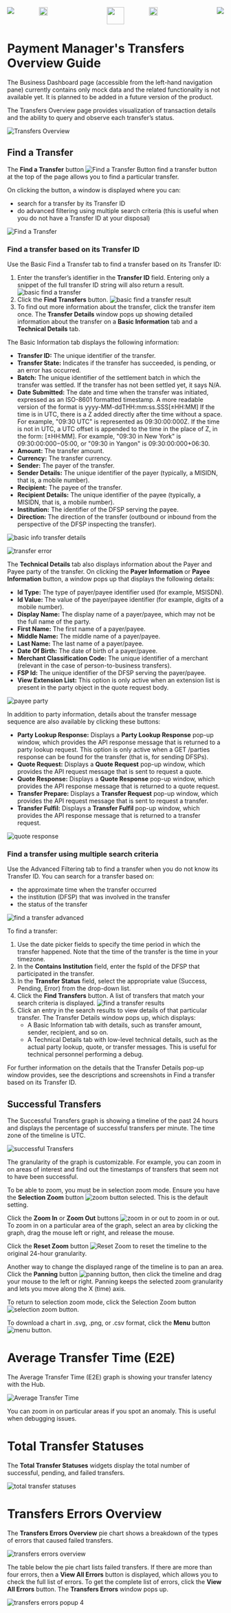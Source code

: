 <div style="display: flex; justify-content: space-between;">
    <img src="./images/cbc_logo.jpg" >
    <img src="./images/blank.png" style="width: 20%" >
   <img src="./images/mojaloop-foundation.png" height = 40>
    <img src="./images/blank.png" style="width: 20%" >
    <img src="./images/INFITX-TECH_LOGO.png" >
</div>


# Payment Manager's Transfers Overview Guide

The Business Dashboard page (accessible from the left-hand navigation pane) currently contains only mock data and the related functionality is not available yet. It is planned to be added in a future version of the product.

The Transfers Overview page provides visualization of transaction details and the ability to query and observe each transfer’s status.

![Transfers Overview](./images/transfers_overview.png)

<div style="page-break-after: always"></div>

## Find a Transfer
The **Find a Transfer** button ![Find a Transfer Button](./images/find_a_transfer_button.png) find a transfer button at the top of the page allows you to find a particular transfer.

On clicking the button, a window is displayed where you can:
- search for a transfer by its Transfer ID
- do advanced filtering using multiple search criteria (this is useful when you do not have a Transfer ID at your disposal)

![Find a Transfer](./images/find_a_transfer.png)

### Find a transfer based on its Transfer ID
Use the Basic Find a Transfer tab to find a transfer based on its Transfer ID:
1. Enter the transfer’s identifier in the **Transfer ID** field. Entering only a snippet of the full transfer ID string will also return a result.
![basic find a transfer](./images/basic_find_a_transfer.png)
1. Click the **Find Transfers** button.
![basic find a transfer result](./images/basic_find_a_transfer_results.png)
1. To find out more information about the transfer, click the transfer item once.
The **Transfer Details** window pops up showing detailed information about the transfer on a **Basic Information** tab and a **Technical Details** tab.

The Basic Information tab displays the following information:
- **Transfer ID:** The unique identifier of the transfer.
- **Transfer State:** Indicates if the transfer has succeeded, is pending, or an error has occurred.
- **Batch:** The unique identifier of the settlement batch in which the transfer was settled. If the transfer has not been settled yet, it says N/A.
- **Date Submitted:** The date and time when the transfer was initiated, expressed as an ISO-8601 formatted timestamp. A more readable version of the format is yyyy-MM-ddTHH:mm:ss.SSS[±HH:MM]
If the time is in UTC, there is a Z added directly after the time without a space. For example, "09:30 UTC" is represented as 09:30:00:000Z.
If the time is not in UTC, a UTC offset is appended to the time in the place of Z, in the form: [±HH:MM]. For example, "09:30 in New York" is 09:30:00:000−05:00, or "09:30 in Yangon" is 09:30:00:000+06:30.
- **Amount:** The transfer amount.
- **Currency:** The transfer currency.
- **Sender:** The payer of the transfer.
- **Sender Details:** The unique identifier of the payer (typically, a MISIDN, that is, a mobile number).
- **Recipient:** The payee of the transfer.
- **Recipient Details:** The unique identifier of the payee (typically, a MISIDN, that is, a mobile number).
- **Institution:** The identifier of the DFSP serving the payee.
- **Direction:** The direction of the transfer (outbound or inbound from the perspective of the DFSP inspecting the transfer).

![basic info transfer details](./images/transfer_details_basic_info_success.png)

![transfer error](./images/transfer_error.png)

The **Technical Details** tab also displays information about the Payer and Payee party of the transfer. On clicking the **Payer Information** or **Payee Information** button, a window pops up that displays the following details:
- **Id Type:** The type of payer/payee identifier used (for example, MSISDN).
- **Id Value:** The value of the payer/payee identifier (for example, digits of a mobile number).
- **Display Name:** The display name of a payer/payee, which may not be the full name of the party.
- **First Name:** The first name of a payer/payee.
- **Middle Name:** The middle name of a payer/payee.
- **Last Name:** The last name of a payer/payee.
- **Date Of Birth:** The date of birth of a payer/payee.
- **Merchant Classification Code:** The unique identifier of a merchant (relevant in the case of person-to-business transfers).
- **FSP Id:** The unique identifier of the DFSP serving the payer/payee.
- **View Extension List:** This option is only active when an extension list is present in the party object in the quote request body.

![payee party](./images/payee_party.png)

In addition to party information, details about the transfer message sequence are also available by clicking these buttons:
- **Party Lookup Response:** Displays a **Party Lookup Response** pop-up window, which provides the API response message that is returned to a party lookup request. This option is only active when a GET /parties response can be found for the transfer (that is, for sending DFSPs).
- **Quote Request:** Displays a **Quote Request** pop-up window, which provides the API request message that is sent to request a quote.
 - **Quote Response:** Displays a **Quote Response** pop-up window, which provides the API response message that is returned to a quote request.
- **Transfer Prepare:** Displays a **Transfer Request** pop-up window, which provides the API request message that is sent to request a transfer.
- **Transfer Fulfil:** Displays a **Transfer Fulfil** pop-up window, which provides the API response message that is returned to a transfer request.

![quote response](./images/quote_response.png)

<div style="page-break-after: always"></div>

### Find a transfer using multiple search criteria
Use the Advanced Filtering tab to find a transfer when you do not know its Transfer ID. You can search for a transfer based on:
- the approximate time when the transfer occurred
- the institution (DFSP) that was involved in the transfer
- the status of the transfer

![find a transfer advanced](./images/advanced_filtering.png)

To find a transfer:
1. Use the date picker fields to specify the time period in which the transfer happened. Note that the time of the transfer is the time in your timezone.
1. In the **Contains Institution** field, enter the fspId of the DFSP that participated in the transfer.
1. In the **Transfer Status** field, select the appropriate value (Success, Pending, Error) from the drop-down list.
1. Click the **Find Transfers** button. A list of transfers that match your search criteria is displayed.
![find a transfer results](./images/advanced_filtering_search_results.png)
1. Click an entry in the search results to view details of that particular transfer. The Transfer Details window pops up, which displays:
   - A Basic Information tab with details, such as transfer amount, sender, recipient, and so on.
   - A Technical Details tab with low-level technical details, such as the actual party lookup, quote, or transfer messages. This is useful for technical personnel performing a debug.

For further information on the details that the Transfer Details pop-up window provides, see the descriptions and screenshots in Find a transfer based on its Transfer ID.

<div style="page-break-after: always"></div>

## Successful Transfers

The Successful Transfers graph is showing a timeline of the past 24 hours and displays the percentage of successful transfers per minute. The time zone of the timeline is UTC.

![successful Transfers](./images/successful_transfers.png)

The granularity of the graph is customizable. For example, you can zoom in on areas of interest and find out the timestamps of transfers that seem not to have been successful.

To be able to zoom, you must be in selection zoom mode. Ensure you have the **Selection Zoom** button ![zoom button](./images/selection_zoom_button.png) selected. This is the default setting.

Click the **Zoom In** or **Zoom Out** buttons ![zoom in or out](./images/zoom_in_zoom_out.png) to zoom in or out. To zoom in on a particular area of the graph, select an area by clicking the graph, drag the mouse left or right, and release the mouse.

Click the **Reset Zoom** button ![Reset Zoom](./images/house_button.png)  to reset the timeline to the original 24-hour granularity.

Another way to change the displayed range of the timeline is to pan an area. Click the **Panning** button ![panning button](./images/panning_button.png), then click the timeline and drag your mouse to the left or right. Panning keeps the selected zoom granularity and lets you move along the X (time) axis.

To return to selection zoom mode, click the Selection Zoom button ![selection zoom button](./images/selection_zoom_button.png).

To download a chart in .svg, .png, or .csv format, click the **Menu** button ![menu button](./images/menu_button.png).

<div style="page-break-after: always"></div>

# Average Transfer Time (E2E)
The Average Transfer Time (E2E) graph is showing your transfer latency with the Hub.

![Average Transfer Time](./images/average_transfer_time.png)

You can zoom in on particular areas if you spot an anomaly. This is useful when debugging issues.

# Total Transfer Statuses
The **Total Transfer Statuses** widgets display the total number of successful, pending, and failed transfers.

![total transfer statuses](./images/total_transfer_statuses_new.png)

<div style="page-break-after: always"></div>

# Transfers Errors Overview
The **Transfers Errors Overview** pie chart shows a breakdown of the types of errors that caused failed transfers.

![transfers errors overview](./images/transfers_errors_overview.png)

The table below the pie chart lists failed transfers. If there are more than four errors, then a **View All Errors** button is displayed, which allows you to check the full list of errors. To get the complete list of errors, click the **View All Errors** button. The **Transfers Errors** window pops up.

![transfers errors popup 4](./images/transfers_errors_popup_4.png)

